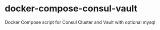 # docker-compose-consul-vault
Docker Compose script for Consul Cluster and Vault with optional mysql
